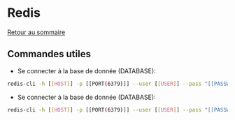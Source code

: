 # Redis

[Retour au sommaire](docs/index)

## Commandes utiles
- Se connecter à la base de donnée (DATABASE):
```bash
redis-cli -h [[HOST]] -p [[PORT(6379)]] --user [[USER]] --pass "[[PASSWORD('')]]"
```
- Se connecter à la base de donnée (DATABASE):
```bash
redis-cli -h [[HOST]] -p [[PORT(6379)]] --user [[USER]] --pass "[[PASSWORD('')]]"
```
